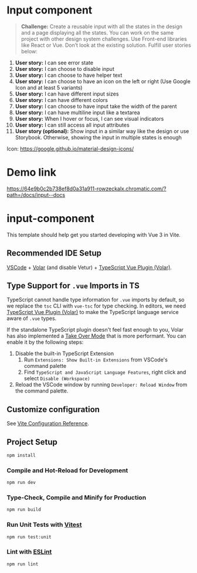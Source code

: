 # Input component

> **Challenge:** Create a reusable input with all the states in the design and a page displaying all the states. You can work on the same project with other design system challenges. Use Front-end libraries like React or Vue. Don’t look at the existing solution. Fulfill user stories below:

1.  **User story:** I can see error state
2.  **User story:** I can choose to disable input
3.  **User story:** I can choose to have helper text
4.  **User story:** I can choose to have an icon on the left or right (Use Google Icon and at least 5 variants)
5.  **User story:** I can have different input sizes
6.  **User story:** I can have different colors
7.  **User story:** I can choose to have input take the width of the parent
8.  **User story:** I can have multiline input like a textarea
9.  **User story:** When I hover or focus, I can see visual indicators
10. **User story:** I can still access all input attributes
11. **User story (optional):** Show input in a similar way like the design or use Storybook. Otherwise, showing the input in multiple states is enough

Icon: https://google.github.io/material-design-icons/

# Demo link

https://64e9b0c2b738ef8d0a31a911-rowzeckalx.chromatic.com/?path=/docs/input--docs

# input-component

This template should help get you started developing with Vue 3 in Vite.

## Recommended IDE Setup

[VSCode](https://code.visualstudio.com/) + [Volar](https://marketplace.visualstudio.com/items?itemName=Vue.volar) (and disable Vetur) + [TypeScript Vue Plugin (Volar)](https://marketplace.visualstudio.com/items?itemName=Vue.vscode-typescript-vue-plugin).

## Type Support for `.vue` Imports in TS

TypeScript cannot handle type information for `.vue` imports by default, so we replace the `tsc` CLI with `vue-tsc` for type checking. In editors, we need [TypeScript Vue Plugin (Volar)](https://marketplace.visualstudio.com/items?itemName=Vue.vscode-typescript-vue-plugin) to make the TypeScript language service aware of `.vue` types.

If the standalone TypeScript plugin doesn't feel fast enough to you, Volar has also implemented a [Take Over Mode](https://github.com/johnsoncodehk/volar/discussions/471#discussioncomment-1361669) that is more performant. You can enable it by the following steps:

1. Disable the built-in TypeScript Extension
   1. Run `Extensions: Show Built-in Extensions` from VSCode's command palette
   2. Find `TypeScript and JavaScript Language Features`, right click and select `Disable (Workspace)`
2. Reload the VSCode window by running `Developer: Reload Window` from the command palette.

## Customize configuration

See [Vite Configuration Reference](https://vitejs.dev/config/).

## Project Setup

```sh
npm install
```

### Compile and Hot-Reload for Development

```sh
npm run dev
```

### Type-Check, Compile and Minify for Production

```sh
npm run build
```

### Run Unit Tests with [Vitest](https://vitest.dev/)

```sh
npm run test:unit
```

### Lint with [ESLint](https://eslint.org/)

```sh
npm run lint
```
